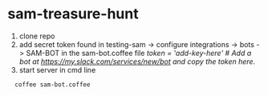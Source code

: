 # sam-treasure-hunt

1. clone repo
2. add secret token found in testing-sam -> configure integrations -> bots -> SAM-BOT in the sam-bot.coffee file
  _token = 'add-key-here' # Add a bot at https://my.slack.com/services/new/bot and copy the token here._
3. start server in cmd line
```
  coffee sam-bot.coffee
```
